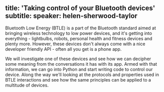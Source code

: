 title: 'Taking control of your Bluetooth devices'
subtitle:
speaker: helen-sherwood-taylor
---
Bluetooth Low Energy (BTLE) is a part of the Bluetooth standard aimed at bringing wireless technology to low power devices, and it's getting into everything - lightbulbs, robots, personal health and fitness devices and plenty more. However, these devices don't always come with a nice developer friendly API - often all you get is a phone app.

We will investigate one of these devices and see how we can decipher some meaning from the conversations it has with its app. Armed with that information, we can go into Python and start writing code to control our device. Along the way we'll looking at the protocols and properties used in BTLE interactions and see how the same principles can be applied to a multitude of devices.